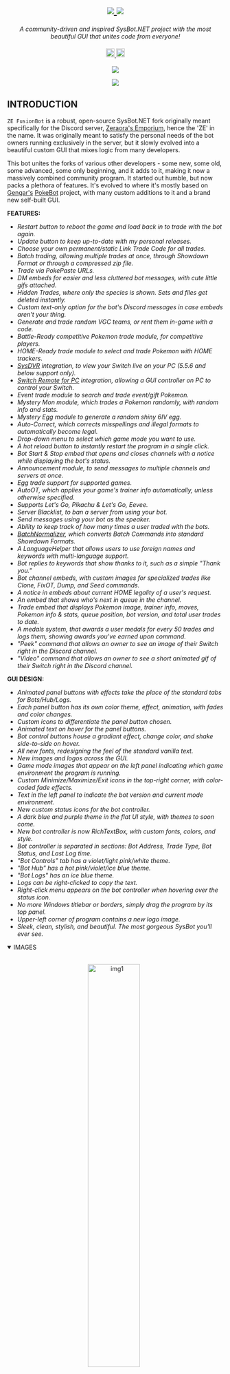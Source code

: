 <h1 align="center">
    <a href="https://amplication.com/#gh-light-mode-only">
    <img src="https://i.imgur.com/0HWW0te.png">
    </a>
    <a href="https://amplication.com/#gh-dark-mode-only">
    <img src="https://i.imgur.com/0HWW0te.png">
    </a>
</h1>

<p align="center">
  <i align="center">A community-driven and inspired SysBot.NET project with the most beautiful GUI that unites code from everyone!</i>
</p>

<h4 align="center">
  <a href="https://FreeMons.Org">
    <img src="https://i.imgur.com/wbWzI2u.png" alt="discord" style="height: 20px;">
  </a>
  <a href="https://ko-fi.com/secludedly">
    <img src="https://i.imgur.com/nDO4SgL.png" alt="ko-fi" style="height: 20px;">
  </a>
</h4>



<p align="center">
    <img src="https://raw.githubusercontent.com/Secludedly/ZE-FusionBot/main/.readme/README_IntroGif.gif">
</p>
<p align="center">
    <img src="https://raw.githubusercontent.com/Secludedly/ZE-FusionBot/main/.readme/README_IntroGif2.gif">
</p>


## INTRODUCTION

`ZE FusionBot` is a robust, open-source SysBot.NET fork originally meant specifically for the Discord server, [Zeraora's Emporium](https://FreeMons.Org), hence the 'ZE' in the name. It was originally meant to satisfy the personal needs of the bot owners running exclusively in the server, but it slowly evolved into a beautiful custom GUI that mixes logic from many developers.

This bot unites the forks of various other developers - some new, some old, some advanced, some only beginning, and it adds to it, making it now a massively combined community program. It started out humble, but now packs a plethora of features. It's evolved to where it's mostly based on [Gengar's](https://github.com/bdawg1989) [PokeBot](https://github.com/bdawg1989/PokeBot) project, with many custom additions to it and a brand new self-built GUI.

**FEATURES:**
- *Restart button to reboot the game and load back in to trade with the bot again.*
- *Update button to keep up-to-date with my personal releases.*
- *Choose your own permanent/static Link Trade Code for all trades.*
- *Batch trading, allowing multiple trades at once, through Showdown Format or through a compressed zip file.*
- *Trade via PokePaste URLs.*
- *DM embeds for easier and less cluttered bot messages, with cute little gifs attached.*
- *Hidden Trades, where only the species is shown. Sets and files get deleted instantly.*
- *Custom text-only option for the bot's Discord messages in case embeds aren't your thing.*
- *Generate and trade random VGC teams, or rent them in-game with a code.*
- *Battle-Ready competitive Pokemon trade module, for competitive players.*
- *HOME-Ready trade module to select and trade Pokemon with HOME trackers.*
- *[SysDVR](https://github.com/exelix11/SysDVR/releases/tag/v5.5.6) integration, to view your Switch live on your PC (5.5.6 and below support only).*
- *[Switch Remote for PC](https://github.com/Secludedly/Switch-Remote-For-PC) integration, allowing a GUI controller on PC to control your Switch.*
- *Event trade module to search and trade event/gift Pokemon.*
- *Mystery Mon module, which trades a Pokemon randomly, with random info and stats.*
- *Mystery Egg module to generate a random shiny 6IV egg.*
- *Auto-Correct, which corrects misspellings and illegal formats to automatically become legal.*
- *Drop-down menu to select which game mode you want to use.*
- *A hot reload button to instantly restart the program in a single click.*
- *Bot Start & Stop embed that opens and closes channels with a notice while displaying the bot's status.*
- *Announcement module, to send messages to multiple channels and servers at once.*
- *Egg trade support for supported games.*
- *AutoOT, which applies your game's trainer info automatically, unless otherwise specified.*
- *Supports Let's Go, Pikachu & Let's Go, Eevee.*
- *Server Blacklist, to ban a server from using your bot.*
- *Send messages using your bot as the speaker.*
- *Ability to keep track of how many times a user traded with the bots.*
- *[BatchNormalizer](https://github.com/Secludedly/ZE-FusionBot/commit/490ebca7ef8dc28084dce51b18e9dedfecccac04), which converts Batch Commands into standard Showdown Formats.*
- *A LanguageHelper that allows users to use foreign names and keywords with multi-language support.*
- *Bot replies to keywords that show thanks to it, such as a simple "Thank you."*
- *Bot channel embeds, with custom images for specialized trades like Clone, FixOT, Dump, and Seed commands.*
- *A notice in embeds about current HOME legality of a user's request.*
- *An embed that shows who's next in queue in the channel.*
- *Trade embed that displays Pokemon image, trainer info, moves, Pokemon info & stats, queue position, bot version, and total user trades to date.*
- *A medals system, that awards a user medals for every 50 trades and logs them, showing awards you've earned upon command.*
- *"Peek" command that allows an owner to see an image of their Switch right in the Discord channel.*
- *"Video" command that allows an owner to see a short animated gif of their Switch right in the Discord channel.*



**GUI DESIGN:**
- *Animated panel buttons with effects take the place of the standard tabs for Bots/Hub/Logs.*
- *Each panel button has its own color theme, effect, animation, with fades and color changes.*
- *Custom icons to differentiate the panel button chosen.*
- *Animated text on hover for the panel buttons.*
- *Bot control buttons house a gradiant effect, change color, and shake side-to-side on hover.*
- *All new fonts, redesigning the feel of the standard vanilla text.*
- *New images and logos across the GUI.*
- *Game mode images that appear on the left panel indicating which game environment the program is running.*
- *Custom Minimize/Maximize/Exit icons in the top-right corner, with color-coded fade effects.*
- *Text in the left panel to indicate the bot version and current mode environment.*
- *New custom status icons for the bot controller.*
- *A dark blue and purple theme in the flat UI style, with themes to soon come.*
- *New bot controller is now RichTextBox, with custom fonts, colors, and style.*
- *Bot controller is separated in sections: Bot Address, Trade Type, Bot Status, and Last Log time.*
- *"Bot Controls" tab has a violet/light pink/white theme.*
- *"Bot Hub" has a hot pink/violet/ice blue theme.*
- *"Bot Logs" has an ice blue theme.*
- *Logs can be right-clicked to copy the text.*
- *Right-click menu appears on the bot controller when hovering over the status icon.*
- *No more Windows titlebar or borders, simply drag the program by its top panel.*
- *Upper-left corner of program contains a new logo image.*
- *Sleek, clean, stylish, and beautiful. The most gorgeous SysBot you'll ever see.*



<details open>
<summary>
 IMAGES
</summary> <br />

<p align="center">
    <img width="49%" src="https://i.imgur.com/hsh43rt.png" alt="img1"/>
&nbsp;
    <img width="49%" src="https://i.imgur.com/lWkBXLi.png" alt="img2"/>
</p>
<p align="center">
    <img width="49%" src="https://i.imgur.com/pMdWfcT.png" alt="img3"/>
&nbsp;
    <img width="49%" src="https://i.imgur.com/rdOq4M7.png" alt="img4"/>
</p>
<p align="center">
    <img width="49%" src="https://i.imgur.com/eWmTGCI.png" alt="img5"/>
&nbsp;
    <img width="49%" src="https://i.imgur.com/SPe1iOa.png" alt="img6"/>
</p>
<p align="center">
    <img width="100%" src="https://i.imgur.com/Xn1IMJ6.png" alt="img7"/>
</p>
</details>



<details open>
<summary>
 GIFS
</summary> <br />

<table>
  <tr>
    <td align="center">
      <p>Switch Remote for PC</p>
      <img width="100%" src="https://raw.githubusercontent.com/Secludedly/ZE-FusionBot/main/.readme/README_SwitchRemoteForPC.gif" alt="gif1"/>
    </td>
    <td align="center">
      <p>SysDVR</p>
      <img width="100%" src="https://raw.githubusercontent.com/Secludedly/ZE-FusionBot/main/.readme/README_SysDVR.gif" alt="gif2"/>
    </td>
    <td align="center">
      <p>Batch Trading Archives</p>
      <img width="100%" src="https://raw.githubusercontent.com/Secludedly/ZE-FusionBot/main/.readme/README_BatchArchive.gif" alt="gif3"/>
    </td>
  </tr>
  <tr>
    <td align="center">
      <p>Batch Trading Showdown</p>
      <img width="100%" src="https://raw.githubusercontent.com/Secludedly/ZE-FusionBot/main/.readme/README_BatchShowdown.gif" alt="gif4"/>
    </td>
    <td align="center">
      <p>Peek & Video Feature</p>
      <img width="100%" src="https://raw.githubusercontent.com/Secludedly/ZE-FusionBot/main/.readme/README_Peek+Video.gif" alt="gif5"/>
    </td>
    <td align="center">
      <p>Mystery Mon</p>
      <img width="100%" src="https://raw.githubusercontent.com/Secludedly/ZE-FusionBot/main/.readme/README_MysteryMon.gif" alt="gif6"/>
    </td>
  </tr>
</table>

</details>



## BASIC USE COMMANDS
`trade` // Initiate a Link Trade. <br />
`hidetrade` // Initiate a Link Trade without displaying your Pokemon's embed information in the channel. <br />
`clone` // Initiate a Clone Trade. <br />
`dump` // The bot DMs you PKM files of the Pokemon you show it. <br />
`seed` // Check for seeds in supported games. <br />
`fixot` // Scrubs the URL from an admon's nickname and sends you a clean copy. <br />
`lc` // Check if a PKM file is legal. <br />
`lcv` // Check if a PKM file is legal with extra output. <br />
`legalize` // Attempts to legalize a PKM file. <br />
`convert <Showdown Format>` // Convert Showdown Format to PKM file, legalizing a Pokemon set in the process. <br />
`tradeuser <Ping User>` // Trades a PKM file to a mentioned user. <br />
`egg <Showdown Format>` // Trade for an egg. <br />
`it <Held Item>` // Trade an item. <br />

## BATCH TRADING
`btz` // Place up to 6 files into a .zip archive and trade it. <br />
```c#
bt
Showdown Template
---
Showdown Template
---
Showdown Template
```

## STATUS COMMANDS
`status` // Current bot status. <br />
`info` // Info about the bot. <br />
`help` // Brings up the full list of bot options, with descriptions. <br />

## TRADE MANAGEMENT
`dtc` // Delete current Link Trade Code. <br />
`qc` // Removes you from a queue. <br />
`qs` // Checks position in the queue. <br />

## ENHANCED TRADE FEATURES
`mm` // Get a surprise Pokémon! Everything is totally random, literally. <br />
`me` // Get a mystery egg! All shiny, 6IV, and have their Hidden Ability. <br />
`brl <species name> <page number>` // List all pre-made Battle-Ready Pokemon for trade. <br />
`le <species name> <page number>` // List all Event Pokemon for trade. <br />
`pp <URL>` // Gen a Pokemon team from a PokePaste URL. <br />
`hr` // View, trade, and download legal HOME-Ready files for transfer. <br />
`rt` // DMs you a zip file of a random VGC team, with info about it. <br />
— *You can trade the actual zip file with the btz command.* <br />
`srp <game> <page>` // The user will obtain a list of valid events for each game. <br />
— **srp commands:** *gen9, bdsp, pla, swsh, gen7, gen6, gen5, gen4, gen3.* <br />
`dt <LinkCode> <IVToBe0> <Language> <Nature>` // Trades you a Ditto. <br />
— **Example:** *dt 22222222 ATK Japanese Timid.* <br />

## BOT MANAGEMENT
`ql` // Lists everyone in a queue. <br />
`tl` // Lists everyone in the Trade queue. <br />
`cl` // Lists everyone in the Clone queue. <br />
`dl` // Lists everyone in the Dump queue. <br />
`fl` // Lists everyone in the FixOT queue. <br />
`sl` // Lists everyone in the Seed queue. <br />
`qt` // Toggles on/off the ability to join the queue. <br />
`qm` // Changes how queueing is controlled (manual/threshold/interval). <br />
`kill` // Shuts down the bot, closing it. <br />
`previoususersummary` // Prints a list of previously encountered users. <br />
`forgetuser <ID>` // Forgets users that were previously encountered. <br />
`announce <msg>` // Sends an announcement to all channels. <br />
`aec` // Makes the bot post embeds to the channel.  <br />
`echoinfo` // Dumps the special message settings. <br />
`ec` // Clears the special message echo settings in that specific channel. <br />
`eca` // Clears all the special message Echo channel settings. <br />
`addsudo <ID>` // Adds mentioned user to Global Sudo. <br />
`removesudo <ID>` // Removes mentioned user from Global Sudo. <br />
`ac` // Adds a channel to the list of channels that are accepting commands. <br />
`syncchannels` // Copies all channels from ChannelWhitelist to AnnouncementChannel. <br />
`removeChannel` // Removes a channel from the list of channels that are accepting commands. <br />
`leave` // Leaves the current server. <br />
`listguilds` // Lists all guilds the bot is part of. <br />
`leaveguild <ID>` // Leaves guild based on supplied ID. <br />
`leaveall` // Leaves all servers the bot is currently in. <br />
`loghere` // Makes the bot log to the channel. <br />
`loginfo` // Dumps the logging settings. <br />
`lc` // Clears the logging settings in that specific channel. <br />
`lca` // Clears all the logging settings. <br />
`poolreload` // Reloads the bot pool from the setting's folder. <br />
`pool` // Displays the details of Pokémon files in the random pool. <br />

## SWITCH MANAGEMENT
`screenon` // Turns your Switch screen on. <br />
`screenonall` // Turns the screens of multiple Switch consoles on. <br />
`screenoff` // Turns your Switch screen off. <br />
`screenoffall` // Turns the screens of multiple Switch consoles off. <br />
`sysdvr` // Opens <a href="https://github.com/exelix11/SysDVR">SysDVR</a> to view live video of your Switch, with setup instructions. <br />
`startcontroller` // Opens <a href="https://github.com/Secludedly/Switch-Remote-For-PC">Switch Remote For PC</a>, a GUI that emulates buttons presses on the Switch, with instructions. <br />
`video` // Shows a video gif of your current Switch screen. <br />
`peek` // Shows an image of your current Switch screen. <br />
`setStick <IP> <Coordinates>` // Sets the stick to the specified position. <br />
`click <IP> <button>` // Clicks the specified button. <br />
— **Buttons:** *DUP, DDOWN, DLEFT, DRIGHT, A, B, X, Y, L, R, ZL, ZR, LSTICK, CAPTURE, HOME, MINUS, PLUS* <br />

## PERMISSIONS
`blacklistid <ID>` // Blacklists a specified user in or out of your server. <br />
`unblacklistid <ID>` // Removes blacklisting of a specified user in or out of your server. <br />
`blacklistcomment <ID> <msg>` // Adds a comment for a blacklisted Discord user ID. <br />
`blacklistserver <ID>` // Blacklists a specified server from using the bot. <br />
`unblacklistserver <ID>` // Removes blacklisting of a specific server. <br />
`blacklistsummary` // Prints the list of blacklisted Discord users. <br />
`banid <ID>` // Bans a specified user. <br />
`unbanid <ID>` // Unbans a specified user. <br />
`bannedIDcomment <ID> <msg>` // Adds a comment for a banned online user ID. <br />

## MISC FEATURES
`setavatar` // Sets the bot's avatar to an animated GIF. <br />
`hi` // Say hi to the bot and it'll respond with something the bot owner's can customize. <br />
`joke` // Tells a random joke. It's pointless and silly. Probably not even funny. <br />
`say <msg> <channel>` // Sends a message as the bot to a channel. <br />
`dm <mention user> <msg>` // Sends a message as the bot to a user's DM. <br />
`ping` // Makes the bot respond, indicating that it is running. <br />

## NON-COMMAND FEATURES
— Apply custom trade codes for each distribution (SV Only). To use this, add a 8 digit code to the file name of your distribution file. **FOR EXAMPLE:** `Great Tusk-Tera(Steel)-03760382.pk9`.

— Paste a PKM file in any bot channel without a command to get detailed Showdown Format info with Batch Commands. Gives you nearly all VITAL information about the Pokemon in the file, and the formats it returns can be traded.

— Thank the bots, and they may reply back to you with a message. The bots love attention.

# OTHER PROJECTS
— **<a href="https://github.com/Secludedly/Switch-Remote-For-PC">SWITCH REMOTE FOR PC</a>** // Remote control your Switch from PC. <br />
*Originally created by <a href="https://github.com/CodeHedge">Hedge</a>.*

— **<a href="https://github.com/Secludedly/PKHeX-ALM-Releases/releases">PKHeX ALM RELEASES</a>** // Unofficial PKHeX releases with AutoLegalityMod, along with preconfigured almconfig.json and cfg.json. <br />
*PKHeX originally created by <a href="https://github.com/kwsch">Kurt</a>.* <br />
*ALM currently updated by <a href="https://github.com/santacrab2">SantaCrab</a> & created by <a href="https://github.com/architdate">archidate</a>.* <br />

# SUPPORTED PROJECTS
— **<a href="https://GenPKM.com">GenPKM</a>** // An alternative to Pokémon Showdown's Teambuilder for making Showdown Formats for bots.
